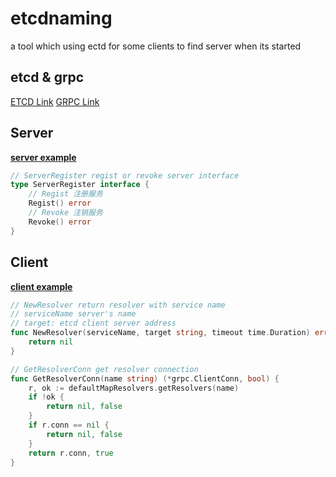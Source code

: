 # etcdnaming
a tool which using ectd for some clients to find server when its started

## etcd & grpc

[ETCD Link](https://github.com/coreos/etcd)
[GRPC Link](https://github.com/grpc/grpc-go)

## Server

**[server example](go-server/main.go)**

```go
// ServerRegister regist or revoke server interface
type ServerRegister interface {
	// Regist 注册服务
	Regist() error
	// Revoke 注销服务
	Revoke() error
}
```


## Client

**[client example](go-client/main.go)**

```go
// NewResolver return resolver with service name
// serviceName server's name
// target: etcd client server address
func NewResolver(serviceName, target string, timeout time.Duration) error {
    return nil
}

// GetResolverConn get resolver connection
func GetResolverConn(name string) (*grpc.ClientConn, bool) {
	r, ok := defaultMapResolvers.getResolvers(name)
	if !ok {
		return nil, false
	}
	if r.conn == nil {
		return nil, false
	}
	return r.conn, true
}
```

